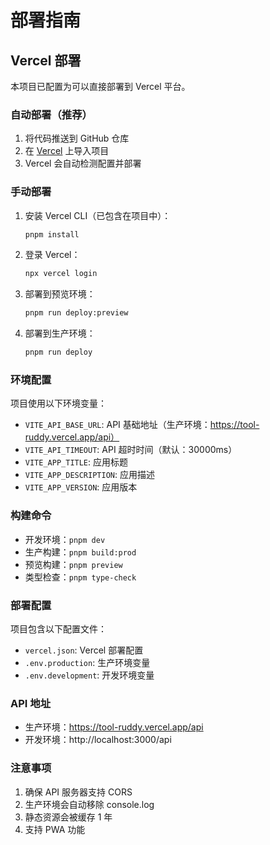 # 部署指南

## Vercel 部署

本项目已配置为可以直接部署到 Vercel 平台。

### 自动部署（推荐）

1. 将代码推送到 GitHub 仓库
2. 在 [Vercel](https://vercel.com) 上导入项目
3. Vercel 会自动检测配置并部署

### 手动部署

1. 安装 Vercel CLI（已包含在项目中）：
   ```bash
   pnpm install
   ```

2. 登录 Vercel：
   ```bash
   npx vercel login
   ```

3. 部署到预览环境：
   ```bash
   pnpm run deploy:preview
   ```

4. 部署到生产环境：
   ```bash
   pnpm run deploy
   ```

### 环境配置

项目使用以下环境变量：

- `VITE_API_BASE_URL`: API 基础地址（生产环境：https://tool-ruddy.vercel.app/api）
- `VITE_API_TIMEOUT`: API 超时时间（默认：30000ms）
- `VITE_APP_TITLE`: 应用标题
- `VITE_APP_DESCRIPTION`: 应用描述
- `VITE_APP_VERSION`: 应用版本

### 构建命令

- 开发环境：`pnpm dev`
- 生产构建：`pnpm build:prod`
- 预览构建：`pnpm preview`
- 类型检查：`pnpm type-check`

### 部署配置

项目包含以下配置文件：

- `vercel.json`: Vercel 部署配置
- `.env.production`: 生产环境变量
- `.env.development`: 开发环境变量

### API 地址

- 生产环境：https://tool-ruddy.vercel.app/api
- 开发环境：http://localhost:3000/api

### 注意事项

1. 确保 API 服务器支持 CORS
2. 生产环境会自动移除 console.log
3. 静态资源会被缓存 1 年
4. 支持 PWA 功能
